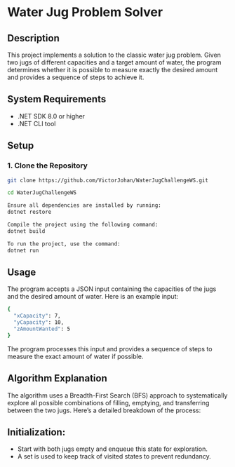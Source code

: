 # Water Jug Problem Solver

## Description

This project implements a solution to the classic water jug problem. Given two jugs of different capacities and a target amount of water, the program determines whether it is possible to measure exactly the desired amount and provides a sequence of steps to achieve it.

## System Requirements

- .NET SDK 8.0 or higher
- .NET CLI tool

## Setup

### 1. Clone the Repository
```bash
git clone https://github.com/VictorJohan/WaterJugChallengeWS.git

cd WaterJugChallengeWS

Ensure all dependencies are installed by running:
dotnet restore

Compile the project using the following command:
dotnet build

To run the project, use the command:
dotnet run
```
## Usage

The program accepts a JSON input containing the capacities of the jugs and the desired amount of water. Here is an example input:
```bash
{
  "xCapacity": 7,
  "yCapacity": 10,
  "zAmountWanted": 5
}
```
The program processes this input and provides a sequence of steps to measure the exact amount of water if possible.

## Algorithm Explanation

The algorithm uses a Breadth-First Search (BFS) approach to systematically explore all possible combinations of filling, emptying, and transferring between the two jugs. Here’s a detailed breakdown of the process:

## Initialization:

* Start with both jugs empty and enqueue this state for exploration.
* A set is used to keep track of visited states to prevent redundancy.
